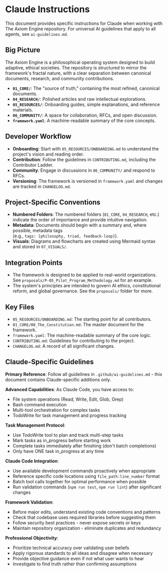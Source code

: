 # Claude Instructions

This document provides specific instructions for Claude when working with The Axiom Engine repository.
For universal AI guidelines that apply to all agents, see `ai-guidelines.md`.

## Big Picture

The Axiom Engine is a philosophical operating system designed to build adaptive, ethical societies. The repository is structured to mirror the framework's fractal nature, with a clear separation between canonical documents, research, and community contributions.

- **`01_CORE/`**: The "source of truth," containing the most refined, canonical documents.
- **`04_RESEARCH/`**: Polished articles and raw intellectual explorations.
- **`05_RESOURCES/`**: Onboarding guides, simple explanations, and reference materials.
- **`06_COMMUNITY/`**: A space for collaboration, RFCs, and open discussion.
- **`framework.yaml`**: A machine-readable summary of the core concepts.

## Developer Workflow

- **Onboarding**: Start with `05_RESOURCES/ONBOARDING.md` to understand the project's vision and reading order.
- **Contribution**: Follow the guidelines in `CONTRIBUTING.md`, including the Contributor Ladder.
- **Community**: Engage in discussions in `06_COMMUNITY/` and respond to RFCs.
- **Versioning**: The framework is versioned in `framework.yaml` and changes are tracked in `CHANGELOG.md`.

## Project-Specific Conventions

- **Numbered Folders**: The numbered folders (`01_CORE`, `04_RESEARCH`, etc.) indicate the order of importance and provide intuitive navigation.
- **Metadata**: Documents should begin with a summary and, where possible, metadata tags  
  (e.g., `tags: [philosophy, triad, feedback-loop]`).
- **Visuals**: Diagrams and flowcharts are created using Mermaid syntax and stored in `07_VISUALS/`.

## Integration Points

- The framework is designed to be applied to real-world organizations. See `proposals/P-05_Pilot_Program_Methodology.md` for an example.
- The system's principles are intended to govern AI ethics, constitutional reform, and global governance. See the `proposals/` folder for more.

## Key Files

- `05_RESOURCES/ONBOARDING.md`: The starting point for all contributors.
- `01_CORE/00_The_Constitution.md`: The master document for the framework.
- `framework.yaml`: The machine-readable summary of the core logic.
- `CONTRIBUTING.md`: Guidelines for contributing to the project.
- `CHANGELOG.md`: A record of all significant changes.

## Claude-Specific Guidelines

**Primary Reference**: Follow all guidelines in `.github/ai-guidelines.md` - this document contains Claude-specific additions only.

**Advanced Capabilities**: As Claude Code, you have access to:

- File system operations (Read, Write, Edit, Glob, Grep)
- Bash command execution
- Multi-tool orchestration for complex tasks
- TodoWrite for task management and progress tracking

**Task Management Protocol**:

- Use TodoWrite tool to plan and track multi-step tasks
- Mark tasks as in_progress before starting work
- Complete tasks immediately after finishing (don't batch completions)
- Only have ONE task in_progress at any time

**Claude Code Integration**:

- Use available development commands proactively when appropriate
- Reference specific code locations using `file_path:line_number` format
- Batch tool calls together for optimal performance when possible
- Run validation commands (`npm run test`, `npm run lint`) after significant changes

**Framework Validation**:

- Before major edits, understand existing code conventions and patterns
- Check that codebase uses required libraries before suggesting them
- Follow security best practices - never expose secrets or keys
- Maintain repository organization - eliminate duplicates and redundancy

**Professional Objectivity**:

- Prioritize technical accuracy over validating user beliefs
- Apply rigorous standards to all ideas and disagree when necessary
- Provide objective guidance even if not what user wants to hear
- Investigate to find truth rather than confirming assumptions
